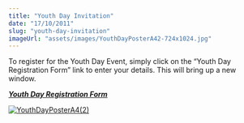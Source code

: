 ```yaml
---
title: "Youth Day Invitation"
date: "17/10/2011"
slug: "youth-day-invitation"
imageUrl: "assets/images/YouthDayPosterA42-724x1024.jpg"
---
```


To register for the Youth Day Event, simply click on the “Youth Day Registration Form” link to enter your details. This will bring up a new window.[  
](https://docs.google.com/spreadsheet/viewform?formkey=dGpHNWRiUksxN0Y0ZG5BV0ZFb1A3SlE6MQ "Youth Day Registration Form")

_**[Youth Day Registration Form](https://docs.google.com/spreadsheet/viewform?formkey=dGpHNWRiUksxN0Y0ZG5BV0ZFb1A3SlE6MQ "Youth Day Registration Form")**_

[![](https://i0.wp.com/santonino-nz.org/wp-content/uploads/2011/10/YouthDayPosterA42-724x1024.jpg?resize=724%2C1024 "YouthDayPosterA4(2)")](https://i0.wp.com/santonino-nz.org/wp-content/uploads/2011/10/YouthDayPosterA42.jpg)[  
](http://santonino-nz.org/wp-content/uploads/2011/10/YouthDayPosterA4.jpg)[  
](http://santonino-nz.org/wp-content/uploads/2011/10/YouthDayPosterA4.jpg)